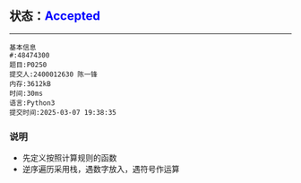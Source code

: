 ## 状态：<span style="color:blue">Accepted</span>

------



```
基本信息
#:48474300
题目:P0250
提交人:2400012630 陈一锋
内存:3612kB
时间:30ms
语言:Python3
提交时间:2025-03-07 19:38:35
```

### 说明

- 先定义按照计算规则的函数
- 逆序遍历采用栈，遇数字放入，遇符号作运算